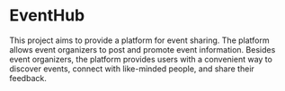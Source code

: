 # EventHub
This project aims to provide a platform for event sharing. The platform allows event organizers to post and promote event information. Besides event organizers, the platform provides users with a convenient way to discover events, connect with like-minded people, and share their feedback.
